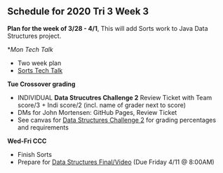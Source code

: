 ## Schedule for 2020 Tri 3 Week 3

**Plan for the week of 3/28 - 4/1**, This will add Sorts work to Java Data Structures project.

**Mon Tech Talk*
* Two week plan
* [Sorts Tech Talk](https://github.com/nighthawkcoders/nighthawk_csa/wiki/Tri-3:-Tech-Talk-3:-Sorts)

**Tue Crossover grading**
* INDIVIDUAL **Data Strucutres Challenge 2** Review Ticket with Team score/3 + Indi score/2 (incl. name of grader next to score)
* DMs for John Mortensen: GitHub Pages, Review Ticket
* See canvas for [Data Structures Challenge 2](https://poway.instructure.com/courses/112339/assignments/2063677) for grading percentages and requirements 

**Wed-Fri CCC**
* Finish Sorts
* Prepare for [Data Structures Final/Video](https://poway.instructure.com/courses/112339/assignments/2077455) (Due Friday 4/11 @ 8:00AM)
